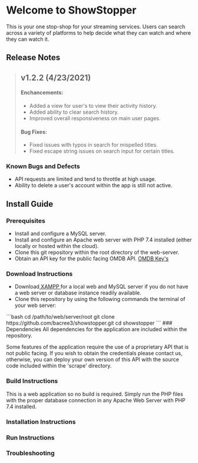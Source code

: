 # Welcome to ShowStopper
This is your one stop-shop for your streaming services. Users can search across a variety of platforms to help decide what they can watch and where they can watch it.

## Release Notes

<blockquote>
  <h2>v1.2.2 (4/23/2021)</h2>
  <h4>Enchancements:</h4>
  <ul>
    <li>Added a view for user's to view their activity history.</li>
    <li>Added ability to clear search history.</li>
    <li>Improved overall responsiveness on main user pages.</li>
  </ul>
  <h4>Bug Fixes:</h4>
  <ul>
    <li>Fixed issues with typos in search for mispelled titles.</li>
    <li>Fixed escape string issues on search input for certain titles.</li>
  </ul>
</blockquote>

### Known Bugs and Defects
<ul>
  <li>API requests are limited and tend to throttle at high usage.</li>
  <li>Ability to delete a user's account within the app is still not active.</li>
</ul>

## Install Guide
### Prerequisites
<ul>
  <li>Install and configure a MySQL server.</li>
  <li>Install and configure an Apache web server with PHP 7.4 installed (either locally or hosted within the cloud).</li>
  <li>Clone this git repository within the root directory of the web-server.</li>
  <li>Obtain an API key for the public facing OMDB API. <a href = "http://www.omdbapi.com/apikey.aspx">OMDB Key's</a></li>
</ul>
<h3>Download Instructions</h3>
<ul>
   <li>Download<a href = "https://www.apachefriends.org/download.html"> XAMPP </a>for a local web and MySQL server if you do not have a web server or database instance readily available.</li>
   <li>Clone this repository by using the following commands the terminal of your web server:</li>
</ul>
```bash
cd /path/to/web/server/root
git clone https://github.com/bacree3/showstopper.git
cd showstopper
```
### Dependencies
All dependencies for the application are included within the repository.

Some features of the application require the use of a proprietary API that is not public facing. If you wish to obtain the credentials please contact us, otherwise, you can deploy your own version of this API with the source code included within the 'scrape' directory.
### Build Instructions
This is a web application so no build is required. Simply run the PHP files with the proper database connection in any Apache Web Server with PHP 7.4 installed.
### Installation Instructions
### Run Instructions
### Troubleshooting
